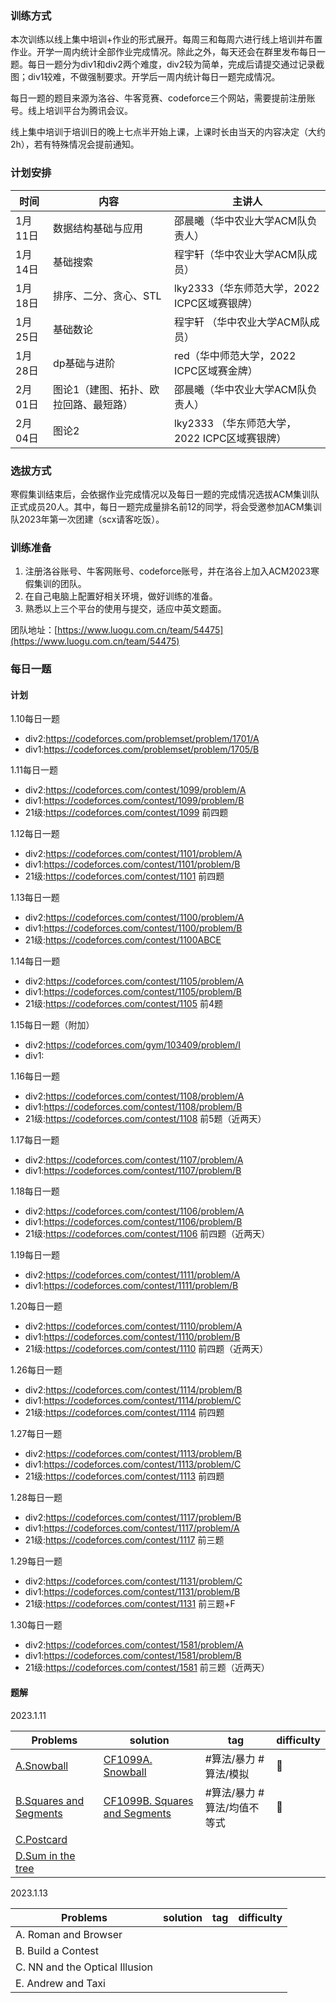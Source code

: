 ### 训练方式
本次训练以线上集中培训+作业的形式展开。每周三和每周六进行线上培训并布置作业。开学一周内统计全部作业完成情况。除此之外，每天还会在群里发布每日一题。每日一题分为div1和div2两个难度，div2较为简单，完成后请提交通过记录截图；div1较难，不做强制要求。开学后一周内统计每日一题完成情况。

每日一题的题目来源为洛谷、牛客竞赛、codeforce三个网站，需要提前注册账号。线上培训平台为腾讯会议。

线上集中培训于培训日的晚上七点半开始上课，上课时长由当天的内容决定（大约2h），若有特殊情况会提前通知。


### 计划安排
| 时间 | 内容 | 主讲人 | 
| ---- | ---- | ------ |
|1月11日 |数据结构基础与应用 |邵晨曦（华中农业大学ACM队负责人）|
|1月14日 |基础搜索| 程宇轩（华中农业大学ACM队成员）|
|1月18日| 排序、二分、贪心、STL | lky2333（华东师范大学，2022 ICPC区域赛银牌）
|1月25日 |基础数论 |程宇轩 （华中农业大学ACM队成员）|
|1月28日 |dp基础与进阶 | red（华中师范大学，2022 ICPC区域赛金牌）|
|2月01日 |图论1（建图、拓扑、欧拉回路、最短路）| 邵晨曦（华中农业大学ACM队负责人）|
|2月04日 |图论2| lky2333 （华东师范大学，2022 ICPC区域赛银牌）|


### 选拔方式
寒假集训结束后，会依据作业完成情况以及每日一题的完成情况选拔ACM集训队正式成员20人。其中，每日一题完成量排名前12的同学，将会受邀参加ACM集训队2023年第一次团建（scx请客吃饭）。

### 训练准备
1. 注册洛谷账号、牛客网账号、codeforce账号，并在洛谷上加入ACM2023寒假集训的团队。
2. 在自己电脑上配置好相关环境，做好训练的准备。
3. 熟悉以上三个平台的使用与提交，适应中英文题面。

团队地址：[https://www.luogu.com.cn/team/54475](https://www.luogu.com.cn/team/54475)


### 每日一题
#### 计划
1.10每日一题
- div2:https://codeforces.com/problemset/problem/1701/A
- div1:https://codeforces.com/problemset/problem/1705/B

1.11每日一题
- div2:https://codeforces.com/contest/1099/problem/A
- div1:https://codeforces.com/contest/1099/problem/B
- 21级:https://codeforces.com/contest/1099  前四题

1.12每日一题
- div2:https://codeforces.com/contest/1101/problem/A
- div1:https://codeforces.com/contest/1101/problem/B
- 21级:https://codeforces.com/contest/1101  前四题

1.13每日一题
- div2:https://codeforces.com/contest/1100/problem/A
- div1:https://codeforces.com/contest/1100/problem/B
- 21级:https://codeforces.com/contest/1100ABCE

1.14每日一题
- div2:https://codeforces.com/contest/1105/problem/A
- div1:https://codeforces.com/contest/1105/problem/B
- 21级:https://codeforces.com/contest/1105  前4题

1.15每日一题（附加）
- div2:https://codeforces.com/gym/103409/problem/I
- div1:

1.16每日一题
- div2:https://codeforces.com/contest/1108/problem/A
- div1:https://codeforces.com/contest/1108/problem/B
- 21级:https://codeforces.com/contest/1108 前5题（近两天）

1.17每日一题
- div2:https://codeforces.com/contest/1107/problem/A
- div1:https://codeforces.com/contest/1107/problem/B

1.18每日一题
- div2:https://codeforces.com/contest/1106/problem/A
- div1:https://codeforces.com/contest/1106/problem/B
- 21级:https://codeforces.com/contest/1106 前四题（近两天）

1.19每日一题
- div2:https://codeforces.com/contest/1111/problem/A
- div1:https://codeforces.com/contest/1111/problem/B

1.20每日一题
- div2:https://codeforces.com/contest/1110/problem/A
- div1:https://codeforces.com/contest/1110/problem/B
- 21级:https://codeforces.com/contest/1110 前四题（近两天）

1.26每日一题
- div2:https://codeforces.com/contest/1114/problem/B
- div1:https://codeforces.com/contest/1114/problem/C
- 21级:https://codeforces.com/contest/1114 前四题

1.27每日一题
- div2:https://codeforces.com/contest/1113/problem/B
- div1:https://codeforces.com/contest/1113/problem/C
- 21级:https://codeforces.com/contest/1113 前四题

1.28每日一题
- div2:https://codeforces.com/contest/1117/problem/B
- div1:https://codeforces.com/contest/1117/problem/A
- 21级:https://codeforces.com/contest/1117 前三题

1.29每日一题
- div2:https://codeforces.com/contest/1131/problem/C
- div1:https://codeforces.com/contest/1131/problem/B
- 21级:https://codeforces.com/contest/1131 前三题+F

1.30每日一题
- div2:https://codeforces.com/contest/1581/problem/A
- div1:https://codeforces.com/contest/1581/problem/B
- 21级:https://codeforces.com/contest/1581 前三题（近两天）


#### 题解
2023.1.11

| Problems               | solution | tag |  difficulty   |
| ---------------------- | -------- | --- | --- |
| [A.Snowball](https://codeforces.com/contest/1099/problem/A)             |  [CF1099A. Snowball](CF1099A.%20Snowball.md) | #算法/暴力 #算法/模拟     |   🌟  |
| [B.Squares and Segments](https://codeforces.com/contest/1099/problem/B) |  [CF1099B. Squares and Segments](CF1099B.%20Squares%20and%20Segments.md)        | #算法/暴力 #算法/均值不等式      |  🌟   |
| [C.Postcard](https://codeforces.com/contest/1099/problem/C)             |          |     |     |
| [D.Sum in the tree](https://codeforces.com/contest/1099/problem/D)      |          |     |     |


2023.1.13

| Problems                       | solution | tag | difficulty |
| ------------------------------ | -------- | --- | ---------- |
| A. Roman and Browser           |          |     |            |
| B. Build a Contest             |          |     |            |
| C. NN and the Optical Illusion |          |     |            |
| E. Andrew and Taxi             |          |     |            |

